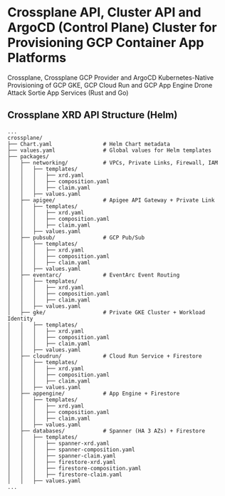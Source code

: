 # Crossplane API, Cluster API and ArgoCD (Control Plane) Cluster for Provisioning GCP Container App Platforms
Crossplane, Crossplane GCP Provider and ArgoCD Kubernetes-Native Provisioning of GCP GKE, GCP Cloud Run and GCP App Engine Drone Attack Sortie App Services (Rust and Go)



## Crossplane XRD API Structure (Helm)
```
...
crossplane/
├── Chart.yaml                # Helm Chart metadata
├── values.yaml               # Global values for Helm templates
├── packages/
│   ├── networking/           # VPCs, Private Links, Firewall, IAM
│   │   ├── templates/
│   │   │   ├── xrd.yaml
│   │   │   ├── composition.yaml
│   │   │   ├── claim.yaml
│   │   ├── values.yaml
│   ├── apigee/               # Apigee API Gateway + Private Link
│   │   ├── templates/
│   │   │   ├── xrd.yaml
│   │   │   ├── composition.yaml
│   │   │   ├── claim.yaml
│   │   ├── values.yaml
│   ├── pubsub/               # GCP Pub/Sub
│   │   ├── templates/
│   │   │   ├── xrd.yaml
│   │   │   ├── composition.yaml
│   │   │   ├── claim.yaml
│   │   ├── values.yaml
│   ├── eventarc/             # EventArc Event Routing
│   │   ├── templates/
│   │   │   ├── xrd.yaml
│   │   │   ├── composition.yaml
│   │   │   ├── claim.yaml
│   │   ├── values.yaml
│   ├── gke/                  # Private GKE Cluster + Workload Identity
│   │   ├── templates/
│   │   │   ├── xrd.yaml
│   │   │   ├── composition.yaml
│   │   │   ├── claim.yaml
│   │   ├── values.yaml
│   ├── cloudrun/             # Cloud Run Service + Firestore
│   │   ├── templates/
│   │   │   ├── xrd.yaml
│   │   │   ├── composition.yaml
│   │   │   ├── claim.yaml
│   │   ├── values.yaml
│   ├── appengine/            # App Engine + Firestore
│   │   ├── templates/
│   │   │   ├── xrd.yaml
│   │   │   ├── composition.yaml
│   │   │   ├── claim.yaml
│   │   ├── values.yaml
│   ├── databases/            # Spanner (HA 3 AZs) + Firestore
│   │   ├── templates/
│   │   │   ├── spanner-xrd.yaml
│   │   │   ├── spanner-composition.yaml
│   │   │   ├── spanner-claim.yaml
│   │   │   ├── firestore-xrd.yaml
│   │   │   ├── firestore-composition.yaml
│   │   │   ├── firestore-claim.yaml
│   │   ├── values.yaml
...
```
